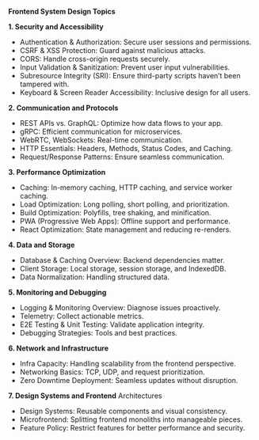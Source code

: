 **Frontend System Design Topics**

**1. Security and Accessibility**
- Authentication & Authorization: Secure user sessions and permissions. 
- CSRF & XSS Protection: Guard against malicious attacks. 
- CORS: Handle cross-origin requests securely. 
- Input Validation & Sanitization: Prevent user input vulnerabilities. 
- Subresource Integrity (SRI): Ensure third-party scripts haven’t been tampered with. 
- Keyboard & Screen Reader Accessibility: Inclusive design for all users. 

 **2. Communication and Protocols** 
- REST APIs vs. GraphQL: Optimize how data flows to your app. 
- gRPC: Efficient communication for microservices. 
- WebRTC, WebSockets: Real-time communication. 
- HTTP Essentials: Headers, Methods, Status Codes, and Caching. 
- Request/Response Patterns: Ensure seamless communication. 

 **3. Performance Optimization** 
- Caching: In-memory caching, HTTP caching, and service worker caching. 
- Load Optimization: Long polling, short polling, and prioritization. 
- Build Optimization: Polyfills, tree shaking, and minification. 
- PWA (Progressive Web Apps): Offline support and performance. 
- React Optimization: State management and reducing re-renders. 

 **4. Data and Storage** 
- Database & Caching Overview: Backend dependencies matter. 
- Client Storage: Local storage, session storage, and IndexedDB. 
- Data Normalization: Handling structured data. 

 **5. Monitoring and Debugging** 
- Logging & Monitoring Overview: Diagnose issues proactively. 
- Telemetry: Collect actionable metrics. 
- E2E Testing & Unit Testing: Validate application integrity. 
- Debugging Strategies: Tools and best practices. 

 **6. Network and Infrastructure** 
- Infra Capacity: Handling scalability from the frontend perspective. 
- Networking Basics: TCP, UDP, and request prioritization. 
- Zero Downtime Deployment: Seamless updates without disruption. 

 **7. Design Systems and Frontend** Architectures 
- Design Systems: Reusable components and visual consistency. 
- Microfrontend: Splitting frontend monoliths into manageable pieces. 
- Feature Policy: Restrict features for better performance and security. 

